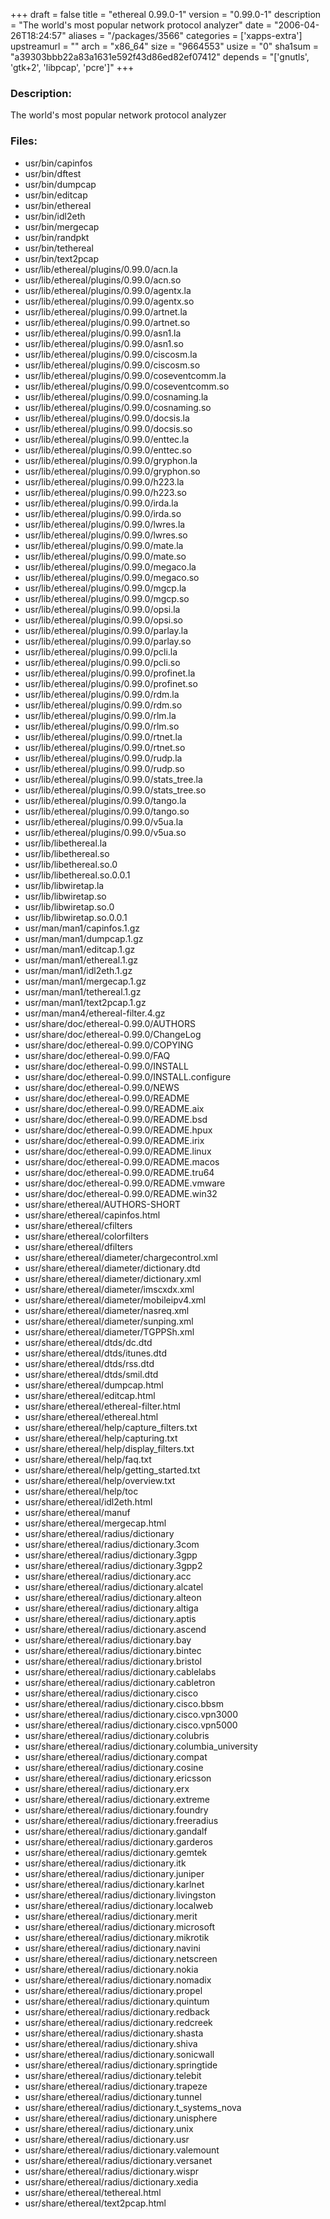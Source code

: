 +++
draft = false
title = "ethereal 0.99.0-1"
version = "0.99.0-1"
description = "The world's most popular network protocol analyzer"
date = "2006-04-26T18:24:57"
aliases = "/packages/3566"
categories = ['xapps-extra']
upstreamurl = ""
arch = "x86_64"
size = "9664553"
usize = "0"
sha1sum = "a39303bbb22a83a1631e592f43d86ed82ef07412"
depends = "['gnutls', 'gtk+2', 'libpcap', 'pcre']"
+++
### Description: 
The world's most popular network protocol analyzer

### Files: 
* usr/bin/capinfos
* usr/bin/dftest
* usr/bin/dumpcap
* usr/bin/editcap
* usr/bin/ethereal
* usr/bin/idl2eth
* usr/bin/mergecap
* usr/bin/randpkt
* usr/bin/tethereal
* usr/bin/text2pcap
* usr/lib/ethereal/plugins/0.99.0/acn.la
* usr/lib/ethereal/plugins/0.99.0/acn.so
* usr/lib/ethereal/plugins/0.99.0/agentx.la
* usr/lib/ethereal/plugins/0.99.0/agentx.so
* usr/lib/ethereal/plugins/0.99.0/artnet.la
* usr/lib/ethereal/plugins/0.99.0/artnet.so
* usr/lib/ethereal/plugins/0.99.0/asn1.la
* usr/lib/ethereal/plugins/0.99.0/asn1.so
* usr/lib/ethereal/plugins/0.99.0/ciscosm.la
* usr/lib/ethereal/plugins/0.99.0/ciscosm.so
* usr/lib/ethereal/plugins/0.99.0/coseventcomm.la
* usr/lib/ethereal/plugins/0.99.0/coseventcomm.so
* usr/lib/ethereal/plugins/0.99.0/cosnaming.la
* usr/lib/ethereal/plugins/0.99.0/cosnaming.so
* usr/lib/ethereal/plugins/0.99.0/docsis.la
* usr/lib/ethereal/plugins/0.99.0/docsis.so
* usr/lib/ethereal/plugins/0.99.0/enttec.la
* usr/lib/ethereal/plugins/0.99.0/enttec.so
* usr/lib/ethereal/plugins/0.99.0/gryphon.la
* usr/lib/ethereal/plugins/0.99.0/gryphon.so
* usr/lib/ethereal/plugins/0.99.0/h223.la
* usr/lib/ethereal/plugins/0.99.0/h223.so
* usr/lib/ethereal/plugins/0.99.0/irda.la
* usr/lib/ethereal/plugins/0.99.0/irda.so
* usr/lib/ethereal/plugins/0.99.0/lwres.la
* usr/lib/ethereal/plugins/0.99.0/lwres.so
* usr/lib/ethereal/plugins/0.99.0/mate.la
* usr/lib/ethereal/plugins/0.99.0/mate.so
* usr/lib/ethereal/plugins/0.99.0/megaco.la
* usr/lib/ethereal/plugins/0.99.0/megaco.so
* usr/lib/ethereal/plugins/0.99.0/mgcp.la
* usr/lib/ethereal/plugins/0.99.0/mgcp.so
* usr/lib/ethereal/plugins/0.99.0/opsi.la
* usr/lib/ethereal/plugins/0.99.0/opsi.so
* usr/lib/ethereal/plugins/0.99.0/parlay.la
* usr/lib/ethereal/plugins/0.99.0/parlay.so
* usr/lib/ethereal/plugins/0.99.0/pcli.la
* usr/lib/ethereal/plugins/0.99.0/pcli.so
* usr/lib/ethereal/plugins/0.99.0/profinet.la
* usr/lib/ethereal/plugins/0.99.0/profinet.so
* usr/lib/ethereal/plugins/0.99.0/rdm.la
* usr/lib/ethereal/plugins/0.99.0/rdm.so
* usr/lib/ethereal/plugins/0.99.0/rlm.la
* usr/lib/ethereal/plugins/0.99.0/rlm.so
* usr/lib/ethereal/plugins/0.99.0/rtnet.la
* usr/lib/ethereal/plugins/0.99.0/rtnet.so
* usr/lib/ethereal/plugins/0.99.0/rudp.la
* usr/lib/ethereal/plugins/0.99.0/rudp.so
* usr/lib/ethereal/plugins/0.99.0/stats_tree.la
* usr/lib/ethereal/plugins/0.99.0/stats_tree.so
* usr/lib/ethereal/plugins/0.99.0/tango.la
* usr/lib/ethereal/plugins/0.99.0/tango.so
* usr/lib/ethereal/plugins/0.99.0/v5ua.la
* usr/lib/ethereal/plugins/0.99.0/v5ua.so
* usr/lib/libethereal.la
* usr/lib/libethereal.so
* usr/lib/libethereal.so.0
* usr/lib/libethereal.so.0.0.1
* usr/lib/libwiretap.la
* usr/lib/libwiretap.so
* usr/lib/libwiretap.so.0
* usr/lib/libwiretap.so.0.0.1
* usr/man/man1/capinfos.1.gz
* usr/man/man1/dumpcap.1.gz
* usr/man/man1/editcap.1.gz
* usr/man/man1/ethereal.1.gz
* usr/man/man1/idl2eth.1.gz
* usr/man/man1/mergecap.1.gz
* usr/man/man1/tethereal.1.gz
* usr/man/man1/text2pcap.1.gz
* usr/man/man4/ethereal-filter.4.gz
* usr/share/doc/ethereal-0.99.0/AUTHORS
* usr/share/doc/ethereal-0.99.0/ChangeLog
* usr/share/doc/ethereal-0.99.0/COPYING
* usr/share/doc/ethereal-0.99.0/FAQ
* usr/share/doc/ethereal-0.99.0/INSTALL
* usr/share/doc/ethereal-0.99.0/INSTALL.configure
* usr/share/doc/ethereal-0.99.0/NEWS
* usr/share/doc/ethereal-0.99.0/README
* usr/share/doc/ethereal-0.99.0/README.aix
* usr/share/doc/ethereal-0.99.0/README.bsd
* usr/share/doc/ethereal-0.99.0/README.hpux
* usr/share/doc/ethereal-0.99.0/README.irix
* usr/share/doc/ethereal-0.99.0/README.linux
* usr/share/doc/ethereal-0.99.0/README.macos
* usr/share/doc/ethereal-0.99.0/README.tru64
* usr/share/doc/ethereal-0.99.0/README.vmware
* usr/share/doc/ethereal-0.99.0/README.win32
* usr/share/ethereal/AUTHORS-SHORT
* usr/share/ethereal/capinfos.html
* usr/share/ethereal/cfilters
* usr/share/ethereal/colorfilters
* usr/share/ethereal/dfilters
* usr/share/ethereal/diameter/chargecontrol.xml
* usr/share/ethereal/diameter/dictionary.dtd
* usr/share/ethereal/diameter/dictionary.xml
* usr/share/ethereal/diameter/imscxdx.xml
* usr/share/ethereal/diameter/mobileipv4.xml
* usr/share/ethereal/diameter/nasreq.xml
* usr/share/ethereal/diameter/sunping.xml
* usr/share/ethereal/diameter/TGPPSh.xml
* usr/share/ethereal/dtds/dc.dtd
* usr/share/ethereal/dtds/itunes.dtd
* usr/share/ethereal/dtds/rss.dtd
* usr/share/ethereal/dtds/smil.dtd
* usr/share/ethereal/dumpcap.html
* usr/share/ethereal/editcap.html
* usr/share/ethereal/ethereal-filter.html
* usr/share/ethereal/ethereal.html
* usr/share/ethereal/help/capture_filters.txt
* usr/share/ethereal/help/capturing.txt
* usr/share/ethereal/help/display_filters.txt
* usr/share/ethereal/help/faq.txt
* usr/share/ethereal/help/getting_started.txt
* usr/share/ethereal/help/overview.txt
* usr/share/ethereal/help/toc
* usr/share/ethereal/idl2eth.html
* usr/share/ethereal/manuf
* usr/share/ethereal/mergecap.html
* usr/share/ethereal/radius/dictionary
* usr/share/ethereal/radius/dictionary.3com
* usr/share/ethereal/radius/dictionary.3gpp
* usr/share/ethereal/radius/dictionary.3gpp2
* usr/share/ethereal/radius/dictionary.acc
* usr/share/ethereal/radius/dictionary.alcatel
* usr/share/ethereal/radius/dictionary.alteon
* usr/share/ethereal/radius/dictionary.altiga
* usr/share/ethereal/radius/dictionary.aptis
* usr/share/ethereal/radius/dictionary.ascend
* usr/share/ethereal/radius/dictionary.bay
* usr/share/ethereal/radius/dictionary.bintec
* usr/share/ethereal/radius/dictionary.bristol
* usr/share/ethereal/radius/dictionary.cablelabs
* usr/share/ethereal/radius/dictionary.cabletron
* usr/share/ethereal/radius/dictionary.cisco
* usr/share/ethereal/radius/dictionary.cisco.bbsm
* usr/share/ethereal/radius/dictionary.cisco.vpn3000
* usr/share/ethereal/radius/dictionary.cisco.vpn5000
* usr/share/ethereal/radius/dictionary.colubris
* usr/share/ethereal/radius/dictionary.columbia_university
* usr/share/ethereal/radius/dictionary.compat
* usr/share/ethereal/radius/dictionary.cosine
* usr/share/ethereal/radius/dictionary.ericsson
* usr/share/ethereal/radius/dictionary.erx
* usr/share/ethereal/radius/dictionary.extreme
* usr/share/ethereal/radius/dictionary.foundry
* usr/share/ethereal/radius/dictionary.freeradius
* usr/share/ethereal/radius/dictionary.gandalf
* usr/share/ethereal/radius/dictionary.garderos
* usr/share/ethereal/radius/dictionary.gemtek
* usr/share/ethereal/radius/dictionary.itk
* usr/share/ethereal/radius/dictionary.juniper
* usr/share/ethereal/radius/dictionary.karlnet
* usr/share/ethereal/radius/dictionary.livingston
* usr/share/ethereal/radius/dictionary.localweb
* usr/share/ethereal/radius/dictionary.merit
* usr/share/ethereal/radius/dictionary.microsoft
* usr/share/ethereal/radius/dictionary.mikrotik
* usr/share/ethereal/radius/dictionary.navini
* usr/share/ethereal/radius/dictionary.netscreen
* usr/share/ethereal/radius/dictionary.nokia
* usr/share/ethereal/radius/dictionary.nomadix
* usr/share/ethereal/radius/dictionary.propel
* usr/share/ethereal/radius/dictionary.quintum
* usr/share/ethereal/radius/dictionary.redback
* usr/share/ethereal/radius/dictionary.redcreek
* usr/share/ethereal/radius/dictionary.shasta
* usr/share/ethereal/radius/dictionary.shiva
* usr/share/ethereal/radius/dictionary.sonicwall
* usr/share/ethereal/radius/dictionary.springtide
* usr/share/ethereal/radius/dictionary.telebit
* usr/share/ethereal/radius/dictionary.trapeze
* usr/share/ethereal/radius/dictionary.tunnel
* usr/share/ethereal/radius/dictionary.t_systems_nova
* usr/share/ethereal/radius/dictionary.unisphere
* usr/share/ethereal/radius/dictionary.unix
* usr/share/ethereal/radius/dictionary.usr
* usr/share/ethereal/radius/dictionary.valemount
* usr/share/ethereal/radius/dictionary.versanet
* usr/share/ethereal/radius/dictionary.wispr
* usr/share/ethereal/radius/dictionary.xedia
* usr/share/ethereal/tethereal.html
* usr/share/ethereal/text2pcap.html
